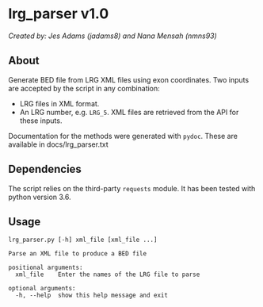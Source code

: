 # lrg_parser v1.0
*Created by: Jes Adams (jadams8) and Nana Mensah (nmns93)*

## About
Generate BED file from LRG XML files using exon coordinates. Two inputs are accepted by the script in any combination:
* LRG files in XML format.
* An LRG number, e.g. `LRG_5`. XML files are retrieved from the API for these inputs.

Documentation for the methods were generated with `pydoc`. These are available in docs/lrg_parser.txt

## Dependencies
The script relies on the third-party `requests` module. It has been tested with python version 3.6.

## Usage
```
lrg_parser.py [-h] xml_file [xml_file ...]

Parse an XML file to produce a BED file

positional arguments:
  xml_file    Enter the names of the LRG file to parse

optional arguments:
  -h, --help  show this help message and exit
```
